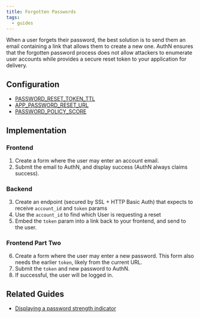```yaml
---
title: Forgotten Passwords
tags:
  - guides
---
```


When a user forgets their password, the best solution is to send them an email containing a link
that allows them to create a new one. AuthN ensures that the forgotten password process does not
allow attackers to enumerate user accounts while provides a secure reset token to your application
for delivery.

## Configuration

* [PASSWORD_RESET_TOKEN_TTL](config.md#password_reset_token_ttl)
* [APP_PASSWORD_RESET_URL](config.md#app_password_reset_url)
* [PASSWORD_POLICY_SCORE](config.md#password_policy_score)

## Implementation

### Frontend

1. Create a form where the user may enter an account email.
2. Submit the email to AuthN, and display success (AuthN always claims success).

### Backend

3. Create an endpoint (secured by SSL + HTTP Basic Auth) that expects to receive `account_id` and
   `token` params
4. Use the `account_id` to find which User is requesting a reset
5. Embed the `token` param into a link back to your frontend, and send to the user.

### Frontend Part Two

6. Create a form where the user may enter a new password. This form also needs the earlier `token`,
   likely from the current URL.
7. Submit the `token` and new password to AuthN.
8. If successful, the user will be logged in.

## Related Guides

* [Displaying a password strength indicator](guide-displaying_a_password_strength_meter.md)
